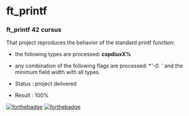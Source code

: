 # ft_printf
### ft_printf 42 cursus

That project reproduces the behavior of the standard printf function:
* the following types are processed: **cspdiuxX%**
* any combination of the following flags are processed: **'-0. *'** and the minimum field width with all types.


* Status : project delivered
* Result : 100%

[![forthebadge](https://forthebadge.com/images/badges/made-with-c.svg)](https://forthebadge.com)
[![forthebadge](https://forthebadge.com/images/badges/powered-by-coffee.svg)](https://forthebadge.com)
